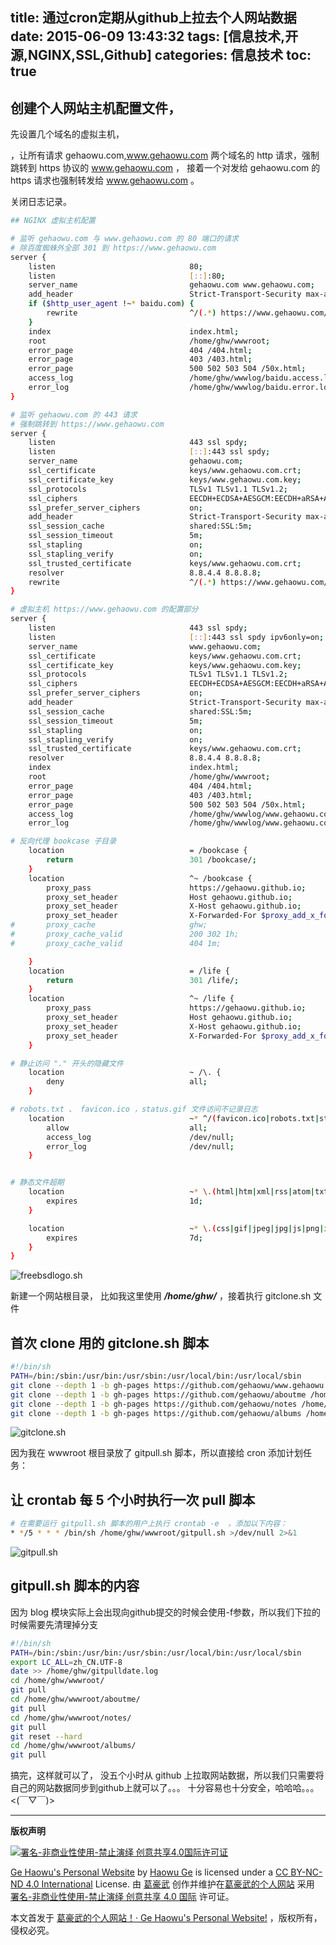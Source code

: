 title: 通过cron定期从github上拉去个人网站数据
date: 2015-06-09 13:43:32
tags: [信息技术,开源,NGINX,SSL,Github]
categories: 信息技术
toc: true
---

## 创建个人网站主机配置文件，

先设置几个域名的虚拟主机，

，让所有请求 gehaowu.com,www.gehaowu.com 两个域名的 http 请求，强制跳转到 https 协议的 www.gehaowu.com ，
接着一个对发给 gehaowu.com 的 https 请求也强制转发给 www.gehaowu.com 。

关闭日志记录。

<!-- more -->
```sh
## NGINX 虚拟主机配置

# 监听 gehaowu.com 与 www.gehaowu.com 的 80 端口的请求
# 除百度蜘蛛外全部 301 到 https://www.gehaowu.com
server {
    listen                              80;
    listen                              [::]:80;
    server_name                         gehaowu.com www.gehaowu.com;
    add_header                          Strict-Transport-Security max-age=31536000;
    if ($http_user_agent !~* baidu.com) {
        rewrite                         ^/(.*) https://www.gehaowu.com/$1 permanent;
    }
    index                               index.html;
    root                                /home/ghw/wwwroot;
    error_page                          404 /404.html;
    error_page                          403 /403.html;
    error_page                          500 502 503 504 /50x.html;
    access_log                          /home/ghw/wwwlog/baidu.access.log;
    error_log                           /home/ghw/wwwlog/baidu.error.log;
}

# 监听 gehaowu.com 的 443 请求
# 强制跳转到 https://www.gehaowu.com
server {
    listen                              443 ssl spdy;
    listen                              [::]:443 ssl spdy;
    server_name                         gehaowu.com;
    ssl_certificate                     keys/www.gehaowu.com.crt;
    ssl_certificate_key                 keys/www.gehaowu.com.key;
    ssl_protocols                       TLSv1 TLSv1.1 TLSv1.2;
    ssl_ciphers                         EECDH+ECDSA+AESGCM:EECDH+aRSA+AESGCM:EECDH+ECDSA+SHA256:EECDH+aRSA+SHA256:EECDH+ECDSA+SHA384:EECDH+ECDSA+SHA256:EECDH+aRSA+SHA384:EDH+aRSA+AESGCM:EDH+aRSA+SHA256:EDH+aRSA:EECDH:!DH:!aNULL:!eNULL:!MEDIUM:!LOW:!3DES:!MD5:!EXP:!PSK:!SRP:!DSS:!RC4:!SEED;
    ssl_prefer_server_ciphers           on;
    add_header                          Strict-Transport-Security max-age=31536000;
    ssl_session_cache                   shared:SSL:5m;
    ssl_session_timeout                 5m;
    ssl_stapling                        on;
    ssl_stapling_verify                 on;
    ssl_trusted_certificate             keys/www.gehaowu.com.crt;
    resolver                            8.8.4.4 8.8.8.8;
    rewrite                             ^/(.*) https://www.gehaowu.com/$1 permanent;
}

# 虚拟主机 https://www.gehaowu.com 的配置部分
server {
    listen                              443 ssl spdy;
    listen                              [::]:443 ssl spdy ipv6only=on;
    server_name                         www.gehaowu.com;
    ssl_certificate                     keys/www.gehaowu.com.crt;
    ssl_certificate_key                 keys/www.gehaowu.com.key;
    ssl_protocols                       TLSv1 TLSv1.1 TLSv1.2;
    ssl_ciphers                         EECDH+ECDSA+AESGCM:EECDH+aRSA+AESGCM:EECDH+ECDSA+SHA256:EECDH+aRSA+SHA256:EECDH+ECDSA+SHA384:EECDH+ECDSA+SHA256:EECDH+aRSA+SHA384:EDH+aRSA+AESGCM:EDH+aRSA+SHA256:EDH+aRSA:EECDH:!DH:!aNULL:!eNULL:!MEDIUM:!LOW:!3DES:!MD5:!EXP:!PSK:!SRP:!DSS:!RC4:!SEED;
    ssl_prefer_server_ciphers           on;
    add_header                          Strict-Transport-Security max-age=31536000;
    ssl_session_cache                   shared:SSL:5m;
    ssl_session_timeout                 5m;
    ssl_stapling                        on;
    ssl_stapling_verify                 on;
    ssl_trusted_certificate             keys/www.gehaowu.com.crt;
    resolver                            8.8.4.4 8.8.8.8;
    index                               index.html;
    root                                /home/ghw/wwwroot;
    error_page                          404 /404.html;
    error_page                          403 /403.html;
    error_page                          500 502 503 504 /50x.html;
    access_log                          /home/ghw/wwwlog/www.gehaowu.com.access.log;
    error_log                           /home/ghw/wwwlog/www.gehaowu.com.error.log;

# 反向代理 bookcase 子目录
    location                            = /bookcase {
        return                          301 /bookcase/;
    }
    location                            ^~ /bookcase {
        proxy_pass                      https://gehaowu.github.io;
        proxy_set_header                Host gehaowu.github.io;
        proxy_set_header                X-Host gehaowu.github.io;
        proxy_set_header                X-Forwarded-For $proxy_add_x_forwarded_for;
#       proxy_cache                     ghw;
#       proxy_cache_valid               200 302 1h;
#       proxy_cache_valid               404 1m;

    }
    location                            = /life {
        return                          301 /life/;
    }
    location                            ^~ /life {
        proxy_pass                      https://gehaowu.github.io;
        proxy_set_header                Host gehaowu.github.io;
        proxy_set_header                X-Host gehaowu.github.io;
        proxy_set_header                X-Forwarded-For $proxy_add_x_forwarded_for;
    }

# 静止访问 "." 开头的隐藏文件
    location                            ~ /\. {
        deny                            all;
    }

# robots.txt 、 favicon.ico ，status.gif 文件访问不记录日志
    location                            ~* ^/(favicon.ico|robots.txt|status.gif)$ {
        allow                           all;
        access_log                      /dev/null;
        error_log                       /dev/null;
    }


# 静态文件超期
    location                            ~* \.(html|htm|xml|rss|atom|txt|xhtml)$ {
        expires                         1d;
    }

    location                            ~* \.(css|gif|jpeg|jpg|js|png|ico|bmp|svg|doc|pdf|mp3|ogg|mp4|mpeg|webm|eot|ttf|woff)$ {
        expires                         7d;
    }
}
```

![freebsdlogo.sh](https://dn-gehaowu.qbox.me/notes/2015/06/freebsd_gehaowu.com.png)



新建一个网站根目录， 比如我这里使用 ***/home/ghw/*** ，接着执行 gitclone.sh 文件


## 首次 clone 用的 gitclone.sh 脚本

```sh
#!/bin/sh
PATH=/bin:/sbin:/usr/bin:/usr/sbin:/usr/local/bin:/usr/local/sbin
git clone --depth 1 -b gh-pages https://github.com/gehaowu/www.gehaowu.com /home/ghw/wwwroot
git clone --depth 1 -b gh-pages https://github.com/gehaowu/aboutme /home/ghw/wwwroot/aboutme
git clone --depth 1 -b gh-pages https://github.com/gehaowu/notes /home/ghw/wwwroot/notes
git clone --depth 1 -b gh-pages https://github.com/gehaowu/albums /home/ghw/wwwroot/albums
```

![gitclone.sh](https://dn-gehaowu.qbox.me/notes/2015/06/gitclone_gehaowu.com.png)


因为我在 wwwroot 根目录放了 gitpull.sh 脚本，所以直接给 cron 添加计划任务：

## 让 crontab 每 5 个小时执行一次 pull 脚本

```sh
# 在需要运行 gitpull.sh 脚本的用户上执行 crontab -e  ，添加以下内容：
* */5 * * * /bin/sh /home/ghw/wwwroot/gitpull.sh >/dev/null 2>&1
```

![gitpull.sh](https://dn-gehaowu.qbox.me/notes/2015/06/gitpull_gehaowu.com.png)

## gitpull.sh 脚本的内容

因为 blog 模块实际上会出现向github提交的时候会使用-f参数，所以我们下拉的时候需要先清理掉分支
```sh
#!/bin/sh
PATH=/bin:/sbin:/usr/bin:/usr/sbin:/usr/local/bin:/usr/local/sbin
export LC_ALL=zh_CN.UTF-8
date >> /home/ghw/gitpulldate.log
cd /home/ghw/wwwroot/
git pull
cd /home/ghw/wwwroot/aboutme/
git pull
cd /home/ghw/wwwroot/notes/
git pull
git reset --hard
cd /home/ghw/wwwroot/albums/
git pull
```


搞完，这样就可以了，
没五个小时从 github 上拉取网站数据，所以我们只需要将自己的网站数据同步到github上就可以了。。。
十分容易也十分安全，哈哈哈。。。<(￣▽￣)>



--------------------
**版权声明**

<a href="https://creativecommons.org/licenses/by-nc-nd/4.0/deed.zh"><img src="https://dn-gehaowu.qbox.me/notes/other/CC-BY-SA-ND.png" alt="署名-非商业性使用-禁止演绎 创意共享4.0国际许可证" /></a>

[Ge Haowu's Personal Website](//www.gehaowu.com/) by [Haowu Ge](//www.gehaowu.com/aboutme/) is licensed under a [CC BY-NC-ND 4.0 International](https://creativecommons.org/licenses/by-nc-nd/4.0/deed.zh) License.
由 [葛豪武](//www.gehaowu.com/aboutme/) 创作并维护在[葛豪武的个人网站](//www.gehaowu.com/) 采用 [署名-非商业性使用-禁止演绎 创意共享 4.0 国际](https://creativecommons.org/licenses/by-nc-nd/4.0/deed.zh) 许可证。


本文首发于 [葛豪武的个人网站！· Ge Haowu's Personal Website!](//www.gehaowu.com/) ，版权所有，侵权必究。